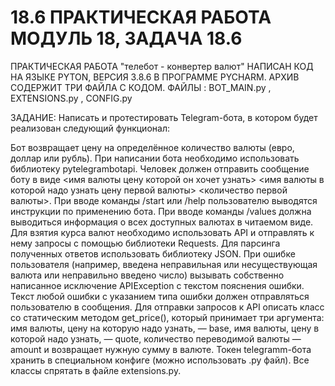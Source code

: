 # 18.6 ПРАКТИЧЕСКАЯ РАБОТА МОДУЛЬ 18, ЗАДАЧА 18.6

ПРАКТИЧЕСКАЯ РАБОТА "телебот - конвертер валют"
НАПИСАН КОД НА ЯЗЫКЕ PYTON, ВЕРСИЯ 3.8.6 В ПРОГРАММЕ PYCHARM.
АРХИВ СОДЕРЖИТ ТРИ ФАЙЛА С КОДОМ.
ФАЙЛЫ : 
BOT_MAIN.py ,
EXTENSIONS.py ,
CONFIG.py

ЗАДАНИЕ:
Написать и протестировать Telegram-бота, в котором будет реализован следующий функционал:

Бот возвращает цену на определённое количество валюты (евро, доллар или рубль). При написании бота необходимо использовать библиотеку pytelegrambotapi. Человек должен отправить сообщение боту в виде <имя валюты цену которой он хочет узнать> <имя валюты в которой надо узнать цену первой валюты> <количество первой валюты>. При вводе команды /start или /help пользователю выводятся инструкции по применению бота. При вводе команды /values должна выводиться информация о всех доступных валютах в читаемом виде. Для взятия курса валют необходимо использовать API и отправлять к нему запросы с помощью библиотеки Requests. Для парсинга полученных ответов использовать библиотеку JSON. При ошибке пользователя (например, введена неправильная или несуществующая валюта или неправильно введено число) вызывать собственно написанное исключение APIException с текстом пояснения ошибки. Текст любой ошибки с указанием типа ошибки должен отправляться пользователю в сообщения. Для отправки запросов к API описать класс со статическим методом get_price(), который принимает три аргумента: имя валюты, цену на которую надо узнать, — base, имя валюты, цену в которой надо узнать, — quote, количество переводимой валюты — amount и возвращает нужную сумму в валюте. Токен telegramm-бота хранить в специальном конфиге (можно использовать .py файл). Все классы спрятать в файле extensions.py.

